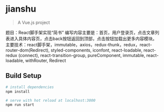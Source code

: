 
# jianshu  

> A Vue.js project  

题目：React脚手架实现“简书”
编写内容主要是：首页，用户登录页，点击文章列表进入具体内容页，点击back按钮返回到顶部，点击按钮加载出更多内容模块。
主要技术：react脚手架，immutable，axios，redux-thunk，redux，react-router-dom(Redirect),
	styled-components, iconfont, react-loadable, react-redux (connect), react-transition-group,
	pureComponent, immutable, react-loadable, withRouter, Redirect

## Build Setup

``` bash
# install dependencies
npm install

# serve with hot reload at localhost:3000
npm run start
```
     
